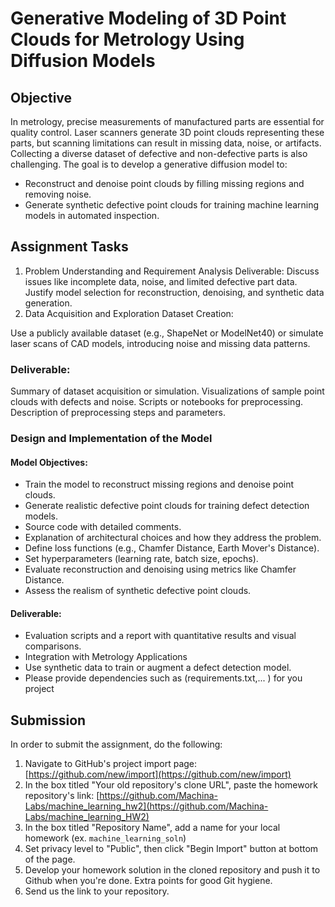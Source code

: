 # Generative Modeling of 3D Point Clouds for Metrology Using Diffusion Models
## Objective
In metrology, precise measurements of manufactured parts are essential for quality control. Laser scanners generate 3D point clouds representing these parts, but scanning limitations can result in missing data, noise, or artifacts. Collecting a diverse dataset of defective and non-defective parts is also challenging. The goal is to develop a generative diffusion model to:

- Reconstruct and denoise point clouds by filling missing regions and removing noise.
- Generate synthetic defective point clouds for training machine learning models in automated inspection.

## Assignment Tasks
1. Problem Understanding and Requirement Analysis
Deliverable:
Discuss issues like incomplete data, noise, and limited defective part data.
Justify model selection for reconstruction, denoising, and synthetic data generation.
2. Data Acquisition and Exploration
Dataset Creation:

Use a publicly available dataset (e.g., ShapeNet or ModelNet40) or simulate laser scans of CAD models, introducing noise and missing data patterns.

### Deliverable:
Summary of dataset acquisition or simulation.
Visualizations of sample point clouds with defects and noise.
Scripts or notebooks for preprocessing.
Description of preprocessing steps and parameters.

### Design and Implementation of the Model
#### Model Objectives:
- Train the model to reconstruct missing regions and denoise point clouds.
- Generate realistic defective point clouds for training defect detection models.
- Source code with detailed comments.
- Explanation of architectural choices and how they address the problem.
- Define loss functions (e.g., Chamfer Distance, Earth Mover's Distance).
- Set hyperparameters (learning rate, batch size, epochs).
- Evaluate reconstruction and denoising using metrics like Chamfer Distance.
- Assess the realism of synthetic defective point clouds.
#### Deliverable:
- Evaluation scripts and a report with quantitative results and visual comparisons.
- Integration with Metrology Applications
- Use synthetic data to train or augment a defect detection model.
- Please provide dependencies such as (requirements.txt,... ) for you project 
## Submission
In order to submit the assignment, do the following:
1. Navigate to GitHub's project import page: [https://github.com/new/import](https://github.com/new/import)
2. In the box titled "Your old repository's clone URL", paste the homework repository's link: [https://github.com/Machina-Labs/machine_learning_hw2](https://github.com/Machina-Labs/machine_learning_HW2)
3. In the box titled "Repository Name", add a name for your local homework (ex. `machine_learning_soln`)
4. Set privacy level to "Public", then click "Begin Import" button at bottom of the page.
5. Develop your homework solution in the cloned repository and push it to Github when you're done. Extra points for good Git hygiene.
6. Send us the link to your repository.
